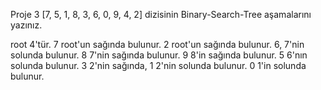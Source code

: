 Proje 3
[7, 5, 1, 8, 3, 6, 0, 9, 4, 2] dizisinin Binary-Search-Tree aşamalarını yazınız.

root 4'tür. 7 root'un sağında bulunur. 2 root'un sağında bulunur.
6, 7'nin solunda bulunur. 8 7'nin sağında bulunur.
 9 8'in sağında bulunur.
 5 6'nın solunda bulunur.
 3 2'nin sağında, 1 2'nin solunda bulunur.
 0 1'in solunda bulunur.
